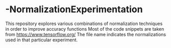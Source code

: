 # -NormalizationExperimentation
This repository explores various combinations of normalization techniques in order to improve accuracy functions
Most of the code snippets are taken from https://www.tensorflow.org/
The file name indicates the normalizations used in that particular experiment.
